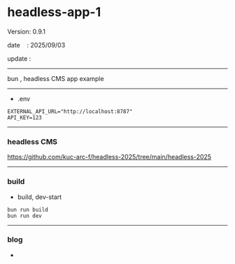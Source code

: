 ﻿# headless-app-1

 Version: 0.9.1

 date    : 2025/09/03

 update :

***

bun ,  headless CMS app example

***
* .env
```
EXTERNAL_API_URL="http://localhost:8787"
API_KEY=123
```
***
### headless CMS

https://github.com/kuc-arc-f/headless-2025/tree/main/headless-2025

***
### build

* build, dev-start

```
bun run build
bun run dev
```

***
### blog

* 


